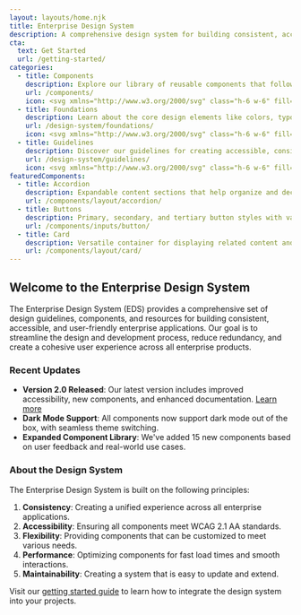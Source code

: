 ```yaml
---
layout: layouts/home.njk
title: Enterprise Design System
description: A comprehensive design system for building consistent, accessible, and beautiful enterprise applications
cta:
  text: Get Started
  url: /getting-started/
categories:
  - title: Components
    description: Explore our library of reusable components that follow our design guidelines and best practices.
    url: /components/
    icon: <svg xmlns="http://www.w3.org/2000/svg" class="h-6 w-6" fill="none" viewBox="0 0 24 24" stroke="currentColor"><path stroke-linecap="round" stroke-linejoin="round" stroke-width="2" d="M4 5a1 1 0 011-1h14a1 1 0 011 1v2a1 1 0 01-1 1H5a1 1 0 01-1-1V5zM4 13a1 1 0 011-1h6a1 1 0 011 1v6a1 1 0 01-1 1H5a1 1 0 01-1-1v-6zM16 13a1 1 0 011-1h2a1 1 0 011 1v6a1 1 0 01-1 1h-2a1 1 0 01-1-1v-6z" /></svg>
  - title: Foundations
    description: Learn about the core design elements like colors, typography, spacing, and layout principles.
    url: /design-system/foundations/
    icon: <svg xmlns="http://www.w3.org/2000/svg" class="h-6 w-6" fill="none" viewBox="0 0 24 24" stroke="currentColor"><path stroke-linecap="round" stroke-linejoin="round" stroke-width="2" d="M19 11H5m14 0a2 2 0 012 2v6a2 2 0 01-2 2H5a2 2 0 01-2-2v-6a2 2 0 012-2m14 0V9a2 2 0 00-2-2M5 11V9a2 2 0 012-2m0 0V5a2 2 0 012-2h6a2 2 0 012 2v2M7 7h10" /></svg>
  - title: Guidelines
    description: Discover our guidelines for creating accessible, consistent, and user-friendly experiences.
    url: /design-system/guidelines/
    icon: <svg xmlns="http://www.w3.org/2000/svg" class="h-6 w-6" fill="none" viewBox="0 0 24 24" stroke="currentColor"><path stroke-linecap="round" stroke-linejoin="round" stroke-width="2" d="M9 12h6m-6 4h6m2 5H7a2 2 0 01-2-2V5a2 2 0 012-2h5.586a1 1 0 01.707.293l5.414 5.414a1 1 0 01.293.707V19a2 2 0 01-2 2z" /></svg>
featuredComponents:
  - title: Accordion
    description: Expandable content sections that help organize and declutter interfaces.
    url: /components/layout/accordion/
  - title: Buttons
    description: Primary, secondary, and tertiary button styles with various states and sizes.
    url: /components/inputs/button/
  - title: Card
    description: Versatile container for displaying related content and actions.
    url: /components/layout/card/
---
```


## Welcome to the Enterprise Design System

The Enterprise Design System (EDS) provides a comprehensive set of design guidelines, components, and resources for building consistent, accessible, and user-friendly enterprise applications. Our goal is to streamline the design and development process, reduce redundancy, and create a cohesive user experience across all enterprise products.

### Recent Updates

- **Version 2.0 Released**: Our latest version includes improved accessibility, new components, and enhanced documentation. [Learn more](/updates/2025-02-15-version-2-release/)
- **Dark Mode Support**: All components now support dark mode out of the box, with seamless theme switching.
- **Expanded Component Library**: We've added 15 new components based on user feedback and real-world use cases.

### About the Design System

The Enterprise Design System is built on the following principles:

1. **Consistency**: Creating a unified experience across all enterprise applications.
2. **Accessibility**: Ensuring all components meet WCAG 2.1 AA standards.
3. **Flexibility**: Providing components that can be customized to meet various needs.
4. **Performance**: Optimizing components for fast load times and smooth interactions.
5. **Maintainability**: Creating a system that is easy to update and extend.

Visit our [getting started guide](/getting-started/) to learn how to integrate the design system into your projects.